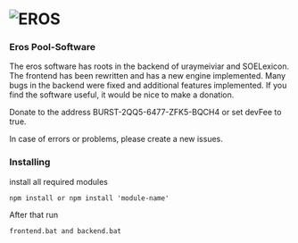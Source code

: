 # ![EROS](https://i.ibb.co/VT2y6JW/31c66ab5-b703-4984-b5cd-82548be29c9c-200x200.png)

### Eros Pool-Software
The eros software has roots in the backend of uraymeiviar and SOELexicon. The frontend has been rewritten and has a new engine implemented. Many bugs in the backend were fixed and additional features implemented. If you find the software useful, it would be nice to make a donation.

Donate to the address BURST-2QQ5-6477-ZFK5-BQCH4 or set devFee to true.

In case of errors or problems, please create a new issues.

### Installing

install all required modules

```
npm install or npm install 'module-name'
```

After that run

```
frontend.bat and backend.bat
```

